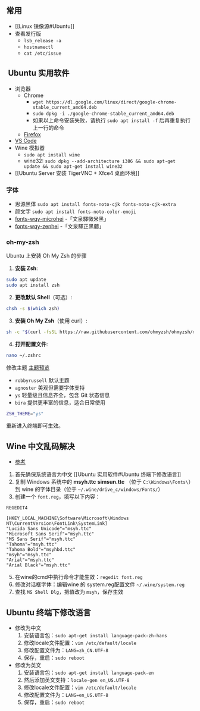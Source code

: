 
## 常用

- [[Linux 镜像源#Ubuntu]]
- 查看发行版
	- `lsb_release -a`
	- `hostnamectl`
	- `cat /etc/issue`

##  Ubuntu 实用软件

- 浏览器
	- Chrome
		- `wget https://dl.google.com/linux/direct/google-chrome-stable_current_amd64.deb`
		- `sudo dpkg -i ./google-chrome-stable_current_amd64.deb`
		- 如果以上命令安装失败，请执行 `sudo apt install -f` 后再重复执行上一行的命令
	- [Firefox](https://www.mozilla.org/en-US/firefox/linux/)
- [VS Code](https://code.visualstudio.com/download)
- Wine 模拟器
	- `sudo apt install wine`
	- wine32: `sudo dpkg --add-architecture i386 && sudo apt-get update && sudo apt-get install wine32`
- [[Ubuntu Server 安装 TigerVNC + Xfce4 桌面环境]]

### 字体

- 思源黑体 `sudo apt install fonts-noto-cjk fonts-noto-cjk-extra`
- 颜文字 `sudo apt install fonts-noto-color-emoji`
- [fonts-wqy-microhei](http://packages.ubuntu.com/trusty/fonts-wqy-microhei) -「文泉驛微米黑」
- [fonts-wqy-zenhei](http://packages.ubuntu.com/trusty/fonts-wqy-zenhei) -「文泉驛正黑體」
### oh-my-zsh

Ubuntu 上安装 Oh My Zsh 的步骤

1. **安装 Zsh**:
```bash
sudo apt update
sudo apt install zsh
```

2. **更改默认 Shell**（可选）:
```bash
chsh -s $(which zsh)
```

3. **安装 Oh My Zsh**（使用 curl）:
```bash
sh -c "$(curl -fsSL https://raw.githubusercontent.com/ohmyzsh/ohmyzsh/master/tools/install.sh)"
```

4. **打开配置文件**:
```bash
nano ~/.zshrc
```
修改主题 [主题预览](https://github.com/ohmyzsh/ohmyzsh/wiki/Themes)
- `robbyrussell` 默认主题
- `agnoster` 美观但需要字体支持
- `ys` 轻量级且信息齐全，包含 Git 状态信息
- `bira` 提供更丰富的信息，适合日常使用
```bash
ZSH_THEME="ys"
```
重新进入终端即可生效。

## Wine 中文乱码解决

- [参考](https://juejin.cn/post/6844903917742981128)
1. 首先确保系统语言为中文 [[Ubuntu 实用软件#Ubuntu 终端下修改语言]]
3. 复制 Windows 系统中的 **msyh.ttc** **simsun.ttc** （位于 `C:\Windows\Fonts\`）到 wine 的字体目录（位于 `~/.wine/drive_c/windows/Fonts/`） 
4. 创建一个 `font.reg`，填写以下内容：
```reg
REGEDIT4
 
[HKEY_LOCAL_MACHINE\Software\Microsoft\Windows NT\CurrentVersion\FontLink\SystemLink]
"Lucida Sans Unicode"="msyh.ttc"
"Microsoft Sans Serif"="msyh.ttc"
"MS Sans Serif"="msyh.ttc"
"Tahoma"="msyh.ttc"
"Tahoma Bold"="msyhbd.ttc"
"msyh"="msyh.ttc"
"Arial"="msyh.ttc"
"Arial Black"="msyh.ttc"
```
5. 在wine的cmd中执行命令才能生效：`regedit font.reg`
6. 修改对话框字体：编辑wine 的 system.reg配置文件 `~/.wine/system.reg`
7. 查找 `MS Shell Dlg`，把值改为 `msyh`，保存生效
## Ubuntu 终端下修改语言

- 修改为中文
	1. 安装语言包：`sudo apt-get install language-pack-zh-hans`
	2. 修改locale文件配置：`vim /etc/default/locale`
	3. 修改配置文件为：`LANG=zh_CN.UTF-8`
	4. 保存，重启：`sudo reboot`
- 修改为英文
	1. 安装语言包：`sudo apt-get install language-pack-en`
	2. 然后添加英文支持：`locale-gen en_US.UTF-8`
	3. 修改locale文件配置：`vim /etc/default/locale`
	4. 修改配置文件为：`LANG=en_US.UTF-8`
	5. 保存，重启：`sudo reboot`
